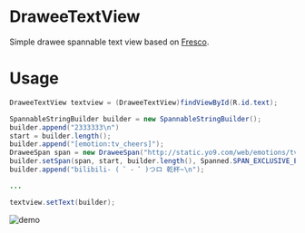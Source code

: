 # DraweeTextView
Simple drawee spannable text view based on [Fresco][1].  
# Usage
```java
DraweeTextView textview = (DraweeTextView)findViewById(R.id.text);

SpannableStringBuilder builder = new SpannableStringBuilder();
builder.append("2333333\n")
start = builder.length();
builder.append("[emotion:tv_cheers]");
DraweeSpan span = new DraweeSpan("http://static.yo9.com/web/emotions/tv_cheers.png");
builder.setSpan(span, start, builder.length(), Spanned.SPAN_EXCLUSIVE_EXCLUSIVE);
builder.append("bilibili- ( ゜- ゜)つロ 乾杯~\n");

...

textview.setText(builder);
```
![demo](art/screenshot.png)


[1]: https://github.com/facebook/fresco

